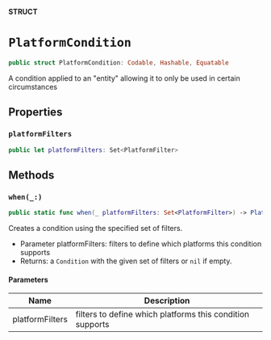 **STRUCT**

# `PlatformCondition`

```swift
public struct PlatformCondition: Codable, Hashable, Equatable
```

A condition applied to an "entity" allowing it to only be used in certain circumstances

## Properties
### `platformFilters`

```swift
public let platformFilters: Set<PlatformFilter>
```

## Methods
### `when(_:)`

```swift
public static func when(_ platformFilters: Set<PlatformFilter>) -> PlatformCondition?
```

Creates a condition using the specified set of filters.
- Parameter platformFilters: filters to define which platforms this condition supports
- Returns: a `Condition` with the given set of filters or `nil` if empty.

#### Parameters

| Name | Description |
| ---- | ----------- |
| platformFilters | filters to define which platforms this condition supports |